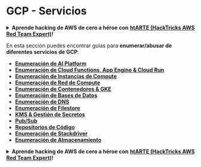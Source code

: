 # GCP - Servicios

<details>

<summary><strong>Aprende hacking de AWS de cero a héroe con</strong> <a href="https://training.hacktricks.xyz/courses/arte"><strong>htARTE (HackTricks AWS Red Team Expert)</strong></a><strong>!</strong></summary>

Otras formas de apoyar a HackTricks:

* Si quieres ver a tu **empresa anunciada en HackTricks** o **descargar HackTricks en PDF** revisa los [**PLANES DE SUSCRIPCIÓN**](https://github.com/sponsors/carlospolop)!
* Consigue el [**merchandising oficial de PEASS & HackTricks**](https://peass.creator-spring.com)
* Descubre [**La Familia PEASS**](https://opensea.io/collection/the-peass-family), nuestra colección de [**NFTs**](https://opensea.io/collection/the-peass-family) exclusivos
* **Únete al** 💬 [**grupo de Discord**](https://discord.gg/hRep4RUj7f) o al [**grupo de telegram**](https://t.me/peass) o **sígueme** en **Twitter** 🐦 [**@carlospolopm**](https://twitter.com/carlospolopm)**.**
* **Comparte tus trucos de hacking enviando PRs a los repositorios de github de** [**HackTricks**](https://github.com/carlospolop/hacktricks) y [**HackTricks Cloud**](https://github.com/carlospolop/hacktricks-cloud).

</details>

En esta sección puedes encontrar guías para **enumerar/abusar de diferentes servicios de GCP**:

* [**Enumeración de AI Platform**](gcp-ai-platform-enum.md)
* [**Enumeración de Cloud Functions, App Engine & Cloud Run**](../../gcp-pentesting/gcp-services/gcp-cloud-functions-enum.md)
* [**Enumeración de Instancias de Compute**](../../gcp-pentesting/gcp-services/gcp-compute-instances-enum/)
* [**Enumeración de Red de Compute**](broken-reference/)
* [**Enumeración de Contenedores & GKE**](gcp-containers-gke-and-composer-enum.md)
* [**Enumeración de Bases de Datos**](gcp-databases-enum/)
* [**Enumeración de DNS**](gcp-dns-enum.md)
* [**Enumeración de Filestore**](gcp-filestore-enum.md)
* [**KMS & Gestión de Secretos**](gcp-kms-enum.md)
* [**Pub/Sub**](gcp-pub-sub.md)
* [**Repositorios de Código**](gcp-source-repositories-enum.md)
* [**Enumeración de Stackdriver**](gcp-stackdriver-enum.md)
* [**Enumeración de Almacenamiento**](gcp-storage-enum.md)

<details>

<summary><strong>Aprende hacking de AWS de cero a héroe con</strong> <a href="https://training.hacktricks.xyz/courses/arte"><strong>htARTE (HackTricks AWS Red Team Expert)</strong></a><strong>!</strong></summary>

Otras formas de apoyar a HackTricks:

* Si quieres ver a tu **empresa anunciada en HackTricks** o **descargar HackTricks en PDF** revisa los [**PLANES DE SUSCRIPCIÓN**](https://github.com/sponsors/carlospolop)!
* Consigue el [**merchandising oficial de PEASS & HackTricks**](https://peass.creator-spring.com)
* Descubre [**La Familia PEASS**](https://opensea.io/collection/the-peass-family), nuestra colección de [**NFTs**](https://opensea.io/collection/the-peass-family) exclusivos
* **Únete al** 💬 [**grupo de Discord**](https://discord.gg/hRep4RUj7f) o al [**grupo de telegram**](https://t.me/peass) o **sígueme** en **Twitter** 🐦 [**@carlospolopm**](https://twitter.com/carlospolopm)**.**
* **Comparte tus trucos de hacking enviando PRs a los repositorios de github de** [**HackTricks**](https://github.com/carlospolop/hacktricks) y [**HackTricks Cloud**](https://github.com/carlospolop/hacktricks-cloud).

</details>
